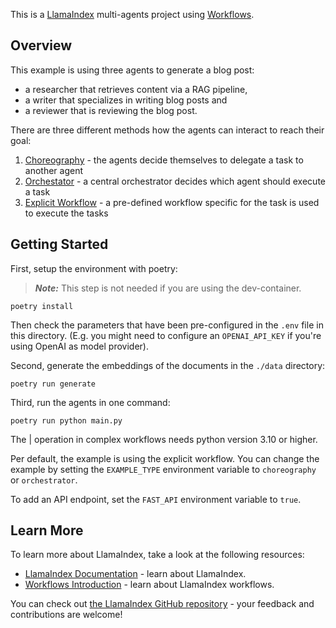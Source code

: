 This is a [LlamaIndex](https://www.llamaindex.ai/) multi-agents project using [Workflows](https://docs.llamaindex.ai/en/stable/understanding/workflows/).

## Overview

This example is using three agents to generate a blog post:

- a researcher that retrieves content via a RAG pipeline,
- a writer that specializes in writing blog posts and
- a reviewer that is reviewing the blog post.

There are three different methods how the agents can interact to reach their goal:

1. [Choreography](./app/examples/choreography.py) - the agents decide themselves to delegate a task to another agent
1. [Orchestator](./app/examples/orchestrator.py) - a central orchestrator decides which agent should execute a task
1. [Explicit Workflow](./app/examples/workflow.py) - a pre-defined workflow specific for the task is used to execute the tasks

## Getting Started

First, setup the environment with poetry:

> **_Note:_** This step is not needed if you are using the dev-container.

```shell
poetry install
```

Then check the parameters that have been pre-configured in the `.env` file in this directory. (E.g. you might need to configure an `OPENAI_API_KEY` if you're using OpenAI as model provider).

Second, generate the embeddings of the documents in the `./data` directory:

```shell
poetry run generate
```

Third, run the agents in one command:

```shell
poetry run python main.py
```
The | operation in complex workflows needs python version 3.10 or higher. 

Per default, the example is using the explicit workflow. You can change the example by setting the `EXAMPLE_TYPE` environment variable to `choreography` or `orchestrator`.

To add an API endpoint, set the `FAST_API` environment variable to `true`.

## Learn More

To learn more about LlamaIndex, take a look at the following resources:

- [LlamaIndex Documentation](https://docs.llamaindex.ai) - learn about LlamaIndex.
- [Workflows Introduction](https://docs.llamaindex.ai/en/stable/understanding/workflows/) - learn about LlamaIndex workflows.

You can check out [the LlamaIndex GitHub repository](https://github.com/run-llama/llama_index) - your feedback and contributions are welcome!
